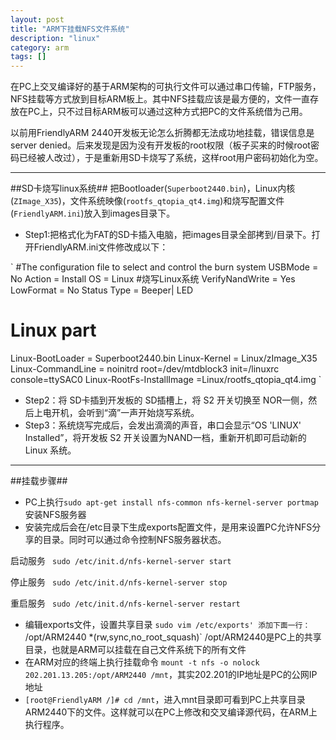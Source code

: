 ```yaml
---
layout: post
title: "ARM下挂载NFS文件系统"
description: "linux"
category: arm
tags: []
---
```

在PC上交叉编译好的基于ARM架构的可执行文件可以通过串口传输，FTP服务，NFS挂载等方式放到目标ARM板上。其中NFS挂载应该是最方便的，文件一直存放在PC上，只不过目标ARM板可以通过这种方式把PC的文件系统借为己用。

以前用FriendlyARM 2440开发板无论怎么折腾都无法成功地挂载，错误信息是server denied。后来发现是因为没有开发板的root权限（板子买来的时候root密码已经被人改过），于是重新用SD卡烧写了系统，这样root用户密码初始化为空。

--------------------------------------------------
##SD卡烧写linux系统##
把Bootloader(`Superboot2440.bin`)，Linux内核 (`ZImage_X35`)，文件系统映像(`rootfs_qtopia_qt4.img`)和烧写配置文件(`FriendlyARM.ini`)放入到images目录下。

+ Step1:把格式化为FAT的SD卡插入电脑，把images目录全部拷到/目录下。打开FriendlyARM.ini文件修改成以下：

`
#The configuration file to select and control the burn system
USBMode = No
Action = Install
OS = Linux                      #烧写Linux系统
VerifyNandWrite = Yes
LowFormat = No
Status Type = Beeper| LED
# Linux part
Linux-BootLoader = Superboot2440.bin
Linux-Kernel = Linux/zImage_X35
Linux-CommandLine = noinitrd
root=/dev/mtdblock3 init=/linuxrc console=ttySAC0
Linux-RootFs-InstallImage =Linux/rootfs_qtopia_qt4.img
`
+  Step2：将 SD卡插到开发板的 SD插槽上，将 S2 开关切换至 NOR一侧，然后上电开机，会听到“滴”一声开始烧写系统。
+  Step3：系统烧写完成后，会发出滴滴的声音，串口会显示“OS 'LINUX' Installed”，将开发板 S2 开关设置为NAND一档，重新开机即可启动新的 Linux 系统。

---------------------------------------------------
##挂载步骤##
+ PC上执行`sudo apt-get install nfs-common nfs-kernel-server portmap`安装NFS服务器
+ 安装完成后会在/etc目录下生成exports配置文件，是用来设置PC允许NFS分享的目录。同时可以通过命令控制NFS服务器状态。

启动服务 ` sudo /etc/init.d/nfs-kernel-server start`

停止服务 ` sudo /etc/init.d/nfs-kernel-server stop`

重启服务 ` sudo /etc/init.d/nfs-kernel-server restart`
+ 编辑exports文件，设置共享目录 `sudo vim /etc/exports'
添加下面一行：
`/opt/ARM2440 *(rw,sync,no_root_squash)`
/opt/ARM2440是PC上的共享目录，也就是ARM可以挂载在自己文件系统下的所有文件
+ 在ARM对应的终端上执行挂载命令
`mount -t nfs -o nolock 202.201.13.205:/opt/ARM2440 /mnt`，其实202.201的IP地址是PC的公网IP地址
+ `[root@FriendlyARM /]# cd /mnt`，进入mnt目录即可看到PC上共享目录ARM2440下的文件。这样就可以在PC上修改和交叉编译源代码，在ARM上执行程序。
